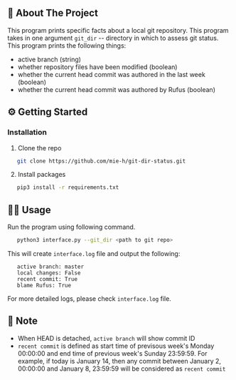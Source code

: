 ## 🌟 About The Project

This program prints specific facts about a local git repository.
This program takes in one argument `git_dir` -- directory in which to assess git status.
This program prints the following things:

- active branch (string)
- whether repository files have been modified (boolean)
- whether the current head commit was authored in the last week (boolean)
- whether the current head commit was authored by Rufus (boolean)

## ⚙️ Getting Started

### Installation

1.  Clone the repo
```sh
   git clone https://github.com/mie-h/git-dir-status.git
```

2. Install packages
```sh
   pip3 install -r requirements.txt
```

## 🏃‍♀️ Usage

Run the program using following command.

```sh
   python3 interface.py --git_dir <path to git repo>
```

This will create `interface.log` file and output the following:

```
   active branch: master
   local changes: False
   recent commit: True
   blame Rufus: True
```

For more detailed logs, please check `interface.log` file.

## 🚩 Note

- When HEAD is detached, `active branch` will show commit ID
- `recent commit` is defined as start time of previsous week's Monday 00:00:00 and end time of previous week's Sunday 23:59:59. For example, if today is January 14, then any commit between January 2, 00:00:00 and January 8, 23:59:59 will be considered as `recent commit`
